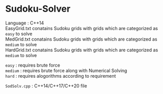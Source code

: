 # Sudoku-Solver
Language : C++14  
EasyGrid.txt conatains Sudoku grids with grids which are categorized as `easy` to solve  
MedGrid.txt conatains Sudoku grids with grids which are categorized as `medium` to solve   
HardGrid.txt conatains Sudoku grids with grids which are categorized as `medium` to solve      

`easy` : requires brute force  
`medium` : requires brute force along with Numerical Solving  
`hard` : requires alogorithms according to requirement     

`SodSolv.cpp` : C++14/C++17/C++20 file  
